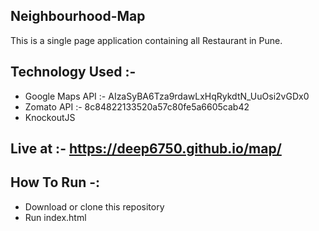 ## Neighbourhood-Map

This is a single page application containing all Restaurant in Pune. 

## Technology Used :-
* Google Maps API :- AIzaSyBA6Tza9rdawLxHqRykdtN_UuOsi2vGDx0
* Zomato API :- 8c84822133520a57c80fe5a6605cab42
* KnockoutJS

## Live at :- https://deep6750.github.io/map/

## How To Run -:
* Download or clone this repository
* Run index.html

